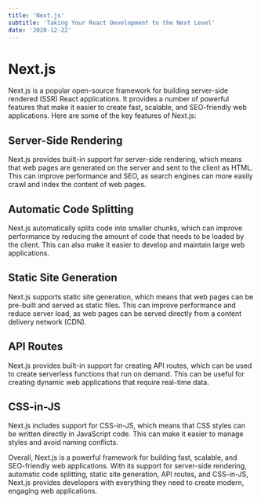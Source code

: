 ```yaml
---
title: 'Next.js'
subtitle: 'Taking Your React Development to the Next Level'
date: '2020-12-22'
---
```


# Next.js

Next.js is a popular open-source framework for building server-side rendered (SSR) React applications. It provides a number of powerful features that make it easier to create fast, scalable, and SEO-friendly web applications. Here are some of the key features of Next.js:

## Server-Side Rendering

Next.js provides built-in support for server-side rendering, which means that web pages are generated on the server and sent to the client as HTML. This can improve performance and SEO, as search engines can more easily crawl and index the content of web pages.

## Automatic Code Splitting

Next.js automatically splits code into smaller chunks, which can improve performance by reducing the amount of code that needs to be loaded by the client. This can also make it easier to develop and maintain large web applications.

## Static Site Generation

Next.js supports static site generation, which means that web pages can be pre-built and served as static files. This can improve performance and reduce server load, as web pages can be served directly from a content delivery network (CDN).

## API Routes

Next.js provides built-in support for creating API routes, which can be used to create serverless functions that run on demand. This can be useful for creating dynamic web applications that require real-time data.

## CSS-in-JS

Next.js includes support for CSS-in-JS, which means that CSS styles can be written directly in JavaScript code. This can make it easier to manage styles and avoid naming conflicts.

Overall, Next.js is a powerful framework for building fast, scalable, and SEO-friendly web applications. With its support for server-side rendering, automatic code splitting, static site generation, API routes, and CSS-in-JS, Next.js provides developers with everything they need to create modern, engaging web applications.
